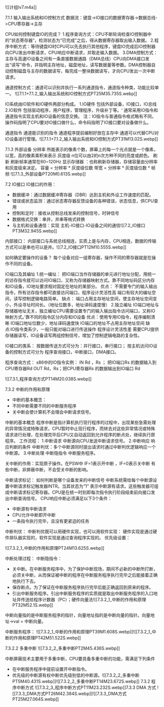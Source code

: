 
![[计组lv7.m4a]]

7.1.1 输入输出系统和IO控制方式
数据流：键盘->IO接口的数据寄存器->数据总线->CPU寄存器->主存

CPU如何控制键盘IO的完成？
1.程序查询方式：CPU不断轮询检查IO控制器中的“状态寄存器”，检测状态为“已完成”之后，得从数据寄存器取出输入数据。
2.程序中断方式：等待键盘IO时CPU可以先去执行其他程序，键盘IO完成后IO控制器向CPU发出中断请求，CPU响应中断请求，并取走输入数据。
3.DMA控制方式：主存与高速IO设备之间有一条直接数据通路（DMA总线）CPU向DMA接口发出“读写”命令，并指明主存地址，磁盘地址，读写数据量等参数。DMA控制器自动控制磁盘与主存的数据读写，每完成一整块数据读写，才向CPU发出一次中断请求。


通道控制方式：通道可以识别并执行一系列通道指令，通道指令种类，功能比较单一。
![[7.1.1+7.1.2_输入输出系统和IO控制方式PT25M35.735S.webp]]

IO系统由IO软件和IO硬件两部分构成。
1.IO硬件 包括外部设备，IO接口，IO总线
2.IO软件 包括驱动程序，用户程序，管理程序，升级补丁等。‘
通常采用IO指令和通道指令实现主机和IO设备的信息交换。
注：IO指令与普通指令格式略有不同，操作码指明了CPU要对IO接口做什么，命令码指明了IO接口要对设备做什么。

通道指令 通道能识别的指令
通道程序提前编制好放在主存中
通道可以代替CPU对IO设备进行管理。![[7.1.1+7.1.2_输入输出系统和IO控制方式PT31M13.02S.webp]]

7.1.3 外部设备
分辨率 所能表示的像素个数，屏幕上的每一个光点就是一个像素，以宽，高的像素乘积来表示
灰度级    n位可以由2的n次方种不同的亮度或颜色。
刷新    刷新帧率通常在60~120Hz
显示存储器 ：也称刷新存储器，存储容量由分辨率和灰度级来决定。
容量 = 分辨率 * 灰度级位数
带宽 = 分辨率 * 灰度级位数 * 帧频
![[7.1.3_外部设备PT20M0.613S.webp]]

7.2 IO接口
IO接口的作用：
- 数据缓冲：通过数据缓冲寄存器（DBR）达到主机和外设工作速度的匹配。
- 错误或状态监测：通过状态寄存器反馈设备的各种错误，状态信息，供CPU查用
- 控制和定时：接收从控制总线发来的控制信号，时钟信号
- 数据格式交换：串并，并串等格式转换
- 与主机和设备通信：实现 主机-IO接口-IO设备之间的通信![[7.2_IO接口PT3M32.945S.webp]]

内部接口： 内部接口与系统总线相连，实质上是与内存，CPU相连，数据的传输方式可以是串也可以是并。![[7.2_IO接口PT12M10.555S.webp]]

如何确定要操作的设备？
每个设备对应一组寄存器，操作不同的寄存器就是在操作不同的设备。

IO端口及其编址
1.统一编址：
把IO端口当作存储器的单元进行地址分配，用统一的访存指令就可以访问IO端口，又称为存储器映射方式。靠不同地址码区分内存和IO设备，IO地址要求相对固定在地址的某部分。
优点：
不需要专门的输入输出指令，所有访存指令都可直接访问端口，程序设计灵活性高
端口有较大的编址空间，读写控制逻辑电路简单。
缺点：
端口占用主存地址空间，使主存地址空间变小，外设寻址时间长。（地址位数多，地址译码速度慢）
2.独立编址
IO端口地址与存储器地址无关，独立编址CPU需要设置专门的输入输出指令访问端口，又称IO映射方式。’靠不同的指令区分内存和IO设备
优点：使用专用IO指令，程序编制清晰
IO端口地址位数少，地址译码速度快
IO端口的地址不占用主存地址空间
缺点:IO指令类系少，一般只能对端口进行传送操作
程序设计灵活性差
需要CPU提供存储器读写，IO设备读写两组控制信号，增加了控制逻辑电路的复杂性。

IO接口的类系：
按数据传送方式可分为：并行接口，串行接口；
按主机访问IO设备的控制方式可分为 程序查询接口，中断接口，DMA接口。


程序查询方式：
x86中的IO指令实例：
IN Rd ，Rs ； 把IO端口Rs 的数据输入到CPU寄存器Rd
OUT Rd，Rs；把CPU寄存器Rs 的数据输出到IO端口 Rd

![[7.3.1_程序查询方式PT14M20.038S.webp]]

7.3.2 中断的作用和原理
- 中断的基本概念：
- 不同中断需要不同的中断服务程序
- 关中断会使计算机不会理会中断请求信号。

中断的基本概念
程序中断是指计算机执行现行程序的过程中，出现某些急需处理的异常情况或特殊请求，CPU暂时中止现行程序，而转去对这些异常情况或特殊请求进行处理，在处理完毕后CPU又自动返回到允许程序的断点处，继续执行原程序。
工作流程：
1.中断请求
中断源向CPU发送中断请求信号。
2.中断响应
响应判断的条件
中断判优：多个中断源同时提出请求时通过中断判优逻辑响应一个中断源。
3.中断处理
中断隐指令
中断服务程序。

关中断的作用：实现原子操作。在PSW中 IF=1表示开中断 ，IF=0表示关中断 
有些中断，非屏蔽中断，不会受关中断的影响。 

中断请求标记：
如何判断是哪个设备发来的中断信号
中断系统需给每个中断源设置中断请求标记触发器INTR。当其状态为“1” 表示中断源有请求。这些触发器可组成中断请求标记寄存器。CPU是在统一时刻即每次指令执行阶段结束前向接口发出中断查询信号。
CPU响应中断必须满足以下3个条件：
- 中断源有中断请求
- CPU允许中断即开中断
- 一条指令执行完毕，且没有更紧迫的任务

中断判优：
中断判优既可以用硬件实现，也可以用软件实现：
硬件实现是通过硬件排队器实现的，软件实现是通过查询程序实现的。
优先级设置：

![[7.3.2_1_中断的作用和原理PT24M13.625S.webp]]

中断处理过程：
中断隐指令：
- 关中断。在中断服务程序中，为了保护中断现场，期间不必新的中断所打断，必须关中断，从而保证被中断的程序在中断服务程序执行完毕之后能接着正确地执行下去。
- 保存断点。为了保证在中断服务程序执行完毕后能正确返回到原来的程序。
- 引出中断服务程序。引出中断服务程序的实质就是取出中断服务程序的入口地址并传送给程序计数器（PC）；硬件向量法![[7.3.2_1_中断的作用和原理PT32M52.1S.webp]]

中断向量指的是中断服务程序的指针，向量地址指的是中断向量的指针。向量地址->val = 中断向量。

中断服务程序：
![[7.3.2_1_中断的作用和原理PT39M1.608S.webp]]![[7.3.2_1_中断的作用和原理PT42M51.522S.webp]]

7.3.2.2 多重中断
![[7.3.2_2_多重中断PT2M45.436S.webp]]

中断屏蔽技术主要用于多重中断，CPU要具备多重中断的功能，需满足下列条件
- 在中断服务程序中提前设置开中断指令。
- 优先级的中断源有权中断优先级别低的中断源。![[7.3.2_2_多重中断PT5M40.431S.webp]]![[7.3.2_2_多重中断PT14M23.672S.webp]]
7.3.2 程序中断方式
![[7.3.2_3_程序中断方式PT11M23.232S.webp]]7.3.3 DMA 方式
![[7.3.3_DMA方式PT26M42.384S.webp]]![[7.3.3_DMA方式PT25M27.064S.webp]]